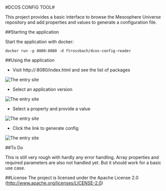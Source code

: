 #DCOS CONFIG TOOL#

This project provides a basic interface to browse the Mesosphere Universe repository and add properties and values to
generate a configuration file.

##Starting the application

Start the application with docker:

`docker run -p 8080:8080 -d ftrossbach/dcos-config-reader`



##Using the application

* Visit http://<localhost or ip of docker-machine>:8080/index.html and see the list of packages

![The entry site](https://raw.githubusercontent.com/ftrossbach/dcos-config-tool/master/images/repo.png)

* Select an application version

![The entry site](https://raw.githubusercontent.com/ftrossbach/dcos-config-tool/master/images/selectedApplication.png)

* Select a property and provide a value

![The entry site](https://raw.githubusercontent.com/ftrossbach/dcos-config-tool/master/images/selectValue.png)

* Click the link to generate config

![The entry site](https://raw.githubusercontent.com/ftrossbach/dcos-config-tool/master/images/generateConfig.png)

##To Do

This is still very rough with hardly any error handling. Array properties and required parameters are also not handled yet.
But it should work for a basic use case.

##License
The project is licensed under the Apache License 2.0 (http://www.apache.org/licenses/LICENSE-2.0)


